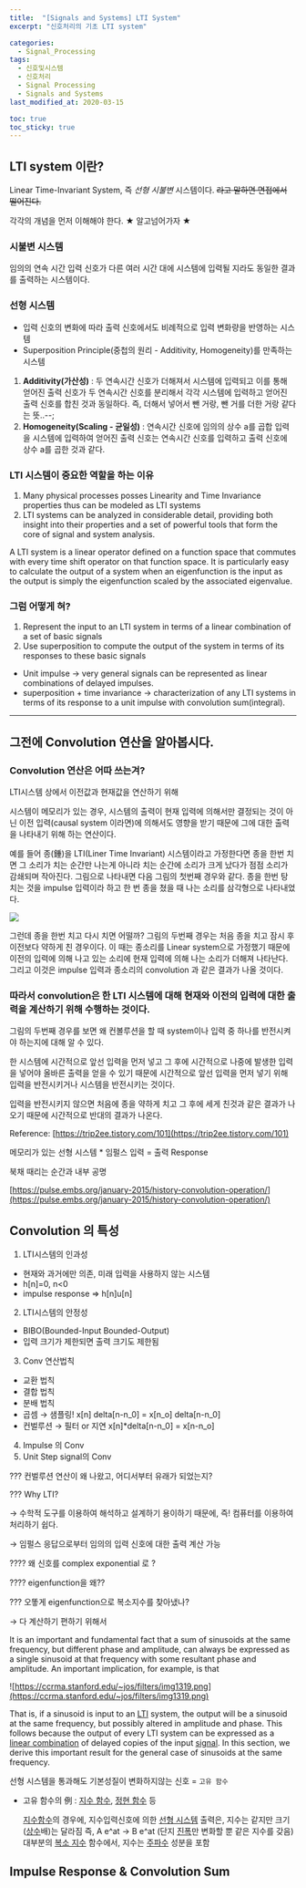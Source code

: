 ```yaml
---
title:  "[Signals and Systems] LTI System"
excerpt: "신호처리의 기초 LTI system"

categories:
  - Signal_Processing
tags:
  - 신호및시스템
  - 신호처리
  - Signal Processing
  - Signals and Systems
last_modified_at: 2020-03-15

toc: true
toc_sticky: true
---
```



## LTI system 이란?
Linear Time-Invariant System, 즉 *선형 시불변* 시스템이다.
~~라고 말하면 면접에서 떨어진다.~~

각각의 개념을 먼저 이해해야 한다. ★ 알고넘어가자 ★

### 시불변 시스템
임의의 연속 시간 입력 신호가 다른 여러 시간 대에 시스템에 입력될 지라도 동일한 결과를 출력하는 시스템이다.

### 선형 시스템
- 입력 신호의 변화에 따라 출력 신호에서도 비례적으로 입력 변화량을 반영하는 시스템
- Superposition Principle(중첩의 원리 - Additivity, Homogeneity)를 만족하는 시스템
1. **Additivity(가산성)** : 두 연속시간 신호가 더해져서 시스템에 입력되고 이를 통해 얻어진 출력 신호가 두 연속시간 신호를 분리해서 각각 시스템에 입력하고 얻어진 출력 신호를 합친 것과 동일하다. 즉, 더해서 넣어서 뺀 거랑, 뺀 거를 더한 거랑 같다는 뜻..--;
2. **Homogeneity(Scaling - 균일성)** : 연속시간 신호에 임의의 상수 a를 곱합 입력을 시스템에 입력하여 얻어진 출력 신호는 연속시간 신호를 입력하고 출력 신호에 상수 a를 곱한 것과 같다.


### LTI 시스템이 중요한 역할을 하는 이유
1. Many physical processes posses Linearity and Time Invariance properties thus can be modeled as LTI systems
2. LTI systems can be analyzed in considerable detail, providing both insight into their properties and a set of powerful tools that form the core of signal and system analysis.

A LTI system is a linear operator defined on a function space that commutes with every time shift operator on that function space. It is particularly easy to calculate the output of a system when an eigenfunction is the input as the output is simply the eigenfunction scaled by the associated eigenvalue.

### 그럼 어떻게 혀?
1. Represent the input to an LTI system in terms of a linear combination of a set of basic signals
2. Use superposition to compute the output of the system in terms of its responses to these basic signals

- Unit impulse → very general signals can be represented  as linear combinations of delayed impulses.
- superposition + time invariance → characterization of any LTI systems in terms of its response to a unit impulse with convolution sum(integral).


---

## 그전에 Convolution 연산을 알아봅시다.

### Convolution 연산은 어따 쓰는겨?
LTI시스템 상에서 이전값과 현재값을 연산하기 위해

시스템이 메모리가 있는 경우, 시스템의 출력이 현재 입력에 의해서만 결정되는 것이 아닌 이전 입력(causal system 이라면)에 의해서도 영향을 받기 때문에 그에 대한 출력을 나타내기 위해 하는 연산이다.

예를 들어 종(鍾)을 LTI(Liner Time Invariant) 시스템이라고 가정한다면 종을 한번 치면 그 소리가 치는 순간만 나는게 아니라 치는 순간에 소리가 크게 났다가 점점 소리가 감쇄되며 작아진다. 그림으로 나타내면 다음 그림의 첫번째 경우와 같다. 종을 한번 탕 치는 것을 impulse 입력이라 하고 한 번 종을 쳤을 때 나는 소리를 삼각형으로 나타내었다.

![](https://t1.daumcdn.net/cfile/tistory/11297E0F4CFB6C3721)

그런데 종을 한번 치고 다시 치면 어떨까? 그림의 두번째 경우는 처음 종을 치고 잠시 후 이전보다 약하게 친 경우이다. 이 때는 종소리를 Linear system으로 가정했기 때문에 이전의 입력에 의해 나고 있는 소리에 현재 입력에 의해 나는 소리가 더해져 나타난다. 그리고 이것은 impulse 입력과 종소리의 convolution 과 같은 결과가 나올 것이다.



### 따라서 convolution은 한 LTI 시스템에 대해 현재와 이전의 입력에 대한 출력을 계산하기 위해 수행하는 것이다.

그림의 두번째 경우를 보면 왜 컨볼루션을 할 때 system이나 입력 중 하나를 반전시켜야 하는지에 대해 알 수 있다.

한 시스템에 시간적으로 앞선 입력을 먼저 넣고 그 후에 시간적으로 나중에 발생한 입력을 넣어야 올바른 출력을 얻을 수 있기 때문에 시간적으로 앞선 입력을 먼저 넣기 위해 입력을 반전시키거나 시스템을 반전시키는 것이다.

입력을 반전시키지 않으면 처음에 종을 약하게 치고 그 후에 세게 친것과 같은 결과가 나오기 때문에 시간적으로 반대의 결과가 나온다.

Reference: [https://trip2ee.tistory.com/101](https://trip2ee.tistory.com/101)

메모리가 있는 선형 시스템 * 임펄스 입력 = 출력 Response

북채 때리는 순간과 내부 공명

 [https://pulse.embs.org/january-2015/history-convolution-operation/](https://pulse.embs.org/january-2015/history-convolution-operation/)


## Convolution 의 특성

1. LTI시스템의 인과성
- 현재와 과거에만 의존, 미래 입력을 사용하지 않는 시스템
- h[n]=0, n<0
- impulse response ⇒ h[n]u[n]

2. LTI시스템의 안정성
- BIBO(Bounded-Input Bounded-Output)
- 입력 크기가 제한되면 출력 크기도 제한됨
3. Conv 연산법칙
- 교환 법칙
- 결합 법칙
- 분배 법칙
- 곱셈 → 샘플링! x[n] delta[n-n_0] = x[n_o] delta[n-n_0]
- 컨벌루션 → 필터 or 지연   x[n]*delta[n-n_0] = x[n-n_o]
4. Impulse 의 Conv
5. Unit Step signal의 Conv








??? 컨벌루션 연산이 왜 나왔고, 어디서부터 유래가 되었는지?

??? Why LTI?

→ 수학적 도구를 이용하여 해석하고 설계하기 용이하기 때문에, 즉! 컴퓨터를 이용하여 처리하기 쉽다.

→ 임펄스 응답으로부터 임의의 입력 신호에 대한 출력 계산 가능

???? 왜 신호를 complex exponential 로 ?

???? eigenfunction을 왜??

??? 오똫게 eigenfunction으로 복소지수를 찾아냈나?

→ 다 계산하기 편하기 위해서


It is an important and fundamental fact that a sum of sinusoids at the same frequency, but different phase and amplitude, can always be expressed as a single sinusoid at that frequency with some resultant phase and amplitude. An important implication, for example, is that

![https://ccrma.stanford.edu/~jos/filters/img1319.png](https://ccrma.stanford.edu/~jos/filters/img1319.png)

That is, if a sinusoid is input to an [LTI](https://ccrma.stanford.edu/~jos/filters/Linear_Time_Invariant_Digital_Filters.html) system, the output will be a sinusoid at the same frequency, but possibly altered in amplitude and phase. This follows because the output of every LTI system can be expressed as a [linear combination](http://mathworld.wolfram.com/LinearCombination.html) of delayed copies of the input [signal](http://ccrma.stanford.edu/~jos/filters/Definition_Signal.html). In this section, we derive this important result for the general case of sinusoids at the same frequency.


선형 시스템을 통과해도 기본성질이 변화하지않는 신호 = `고유 함수`

- 고유 함수의 例 : [지수 함수](http://www.ktword.co.kr/word/abbr_view.php?nav=&m_temp1=3756&id=130), [정현 함수](http://www.ktword.co.kr/word/abbr_view.php?nav=&m_temp1=3663&id=130) 등

    [지수함수](http://www.ktword.co.kr/word/abbr_view.php?nav=&m_temp1=3756&id=130)의 경우에, 지수입력신호에 의한 [선형 시스템](http://www.ktword.co.kr/word/abbr_view.php?nav=&m_temp1=2632&id=142) 출력은, 지수는 같지만 크기([상수](http://www.ktword.co.kr/word/abbr_view.php?nav=&m_temp1=3072&id=508)배)는 달라짐
    즉, A e^at -> B e^at (단지 [진폭](http://www.ktword.co.kr/word/abbr_view.php?nav=&m_temp1=4706&id=1009)만 변화할 뿐 같은 지수를 갖음)
    대부분의 [복소 지수](http://www.ktword.co.kr/word/abbr_view.php?nav=&m_temp1=4810&id=130) 함수에서, 지수는 [주파수](http://www.ktword.co.kr/word/abbr_view.php?nav=&m_temp1=4148&id=1009) 성분을 포함

## Impulse Response & Convolution Sum
